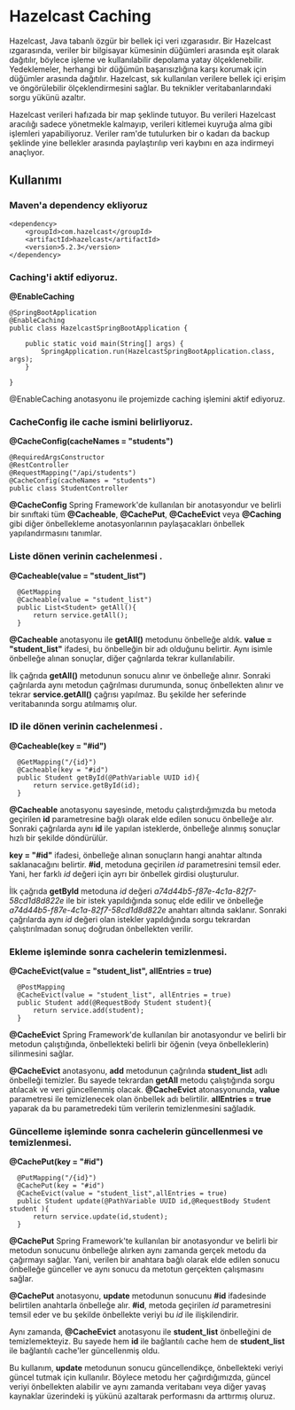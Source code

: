
# Hazelcast Caching

Hazelcast, Java tabanlı özgür bir bellek içi veri ızgarasıdır. Bir Hazelcast ızgarasında, veriler bir bilgisayar kümesinin düğümleri arasında eşit olarak dağıtılır, böylece işleme ve kullanılabilir depolama yatay ölçeklenebilir. Yedeklemeler, herhangi bir düğümün başarısızlığına karşı korumak için düğümler arasında dağıtılır. Hazelcast, sık kullanılan verilere bellek içi erişim ve öngörülebilir ölçeklendirmesini sağlar. Bu teknikler veritabanlarındaki sorgu yükünü azaltır.

Hazelcast verileri hafızada bir map şeklinde tutuyor. Bu verileri Hazelcast aracılığı sadece yönetmekle kalmayıp, verileri kitlemei kuyruğa alma gibi işlemleri yapabiliyoruz. Veriler ram'de tutulurken bir o kadarı da backup şeklinde yine bellekler arasında paylaştırılıp veri kaybını en aza indirmeyi anaçlıyor.


## Kullanımı

### Maven'a dependency ekliyoruz

```http
<dependency>
    <groupId>com.hazelcast</groupId>
    <artifactId>hazelcast</artifactId>
    <version>5.2.3</version>
</dependency>
```

### Caching'i aktif ediyoruz.
**@EnableCaching**
```http
@SpringBootApplication
@EnableCaching
public class HazelcastSpringBootApplication {

    public static void main(String[] args) {
        SpringApplication.run(HazelcastSpringBootApplication.class, args);
    }

}
```
@EnableCaching anotasyonu ile projemizde caching işlemini aktif ediyoruz.

### CacheConfig ile cache ismini belirliyoruz.
**@CacheConfig(cacheNames = "students")**
```http
@RequiredArgsConstructor
@RestController
@RequestMapping("/api/students")
@CacheConfig(cacheNames = "students")
public class StudentController 
```

**@CacheConfig** Spring Framework'de kullanılan bir anotasyondur ve belirli bir sınıftaki tüm **@Cacheable**, **@CachePut**, **@CacheEvict** veya **@Caching** gibi diğer önbellekleme anotasyonlarının paylaşacakları önbellek yapılandırmasını tanımlar.

### Liste dönen verinin cachelenmesi .
**@Cacheable(value = "student_list")**
```http
  @GetMapping
  @Cacheable(value = "student_list")
  public List<Student> getAll(){
      return service.getAll();
  }
```

**@Cacheable** anotasyonu ile **getAll()** metodunu önbelleğe aldık. **value = "student_list"** ifadesi, bu önbelleğin bir adı olduğunu belirtir. Aynı isimle önbelleğe alınan sonuçlar, diğer çağrılarda tekrar kullanılabilir.

İlk çağrıda **getAll()** metodunun sonucu alınır ve önbelleğe alınır. Sonraki çağrılarda aynı metodun çağrılması durumunda, sonuç önbellekten alınır ve tekrar **service.getAll()** çağrısı yapılmaz. Bu şekilde her seferinde veritabanında sorgu atılmamış olur.

### ID ile dönen verinin cachelenmesi .
**@Cacheable(key = "#id")**
```http
  @GetMapping("/{id}")
  @Cacheable(key = "#id")
  public Student getById(@PathVariable UUID id){
      return service.getById(id);
  }
```

**@Cacheable** anotasyonu sayesinde, metodu çalıştırdığımızda bu metoda geçirilen **id** parametresine bağlı olarak elde edilen sonucu önbelleğe alır. Sonraki çağrılarda aynı **id** ile yapılan isteklerde, önbelleğe alınmış sonuçlar hızlı bir şekilde döndürülür.

**key = "#id"** ifadesi, önbelleğe alınan sonuçların hangi anahtar altında saklanacağını belirtir. **#id**, metoduna geçirilen *id* parametresini temsil eder. Yani, her farklı *id* değeri için ayrı bir önbellek girdisi oluşturulur.

İlk çağrıda **getById** metoduna *id* değeri *a74d44b5-f87e-4c1a-82f7-58cd1d8d822e* ile bir istek yapıldığında sonuç elde edilir ve önbelleğe *a74d44b5-f87e-4c1a-82f7-58cd1d8d822e* anahtarı altında saklanır. Sonraki çağrılarda aynı *id* değeri olan istekler yapıldığında sorgu tekrardan çalıştırılmadan sonuç doğrudan önbellekten verilir.

### Ekleme işleminde sonra cachelerin temizlenmesi.
**@CacheEvict(value = "student_list", allEntries = true)**
```http
  @PostMapping
  @CacheEvict(value = "student_list", allEntries = true)
  public Student add(@RequestBody Student student){
      return service.add(student);
  }
```

**@CacheEvict** Spring Framework'de kullanılan bir anotasyondur ve belirli bir metodun çalıştığında, önbellekteki belirli bir öğenin (veya önbelleklerin) silinmesini sağlar.

**@CacheEvict** anotasyonu, **add** metodunun çağrılında **student_list** adlı önbelleği temizler. Bu sayede tekrardan **getAll** metodu çalıştığında sorgu atılacak ve veri güncellenmiş olacak. **@CacheEvict** atonasyonunda, **value** parametresi ile temizlenecek olan önbellek adı belirtilir. **allEntries = true** yaparak da bu parametredeki tüm verilerin temizlenmesini sağladık.

### Güncelleme işleminde sonra cachelerin güncellenmesi ve temizlenmesi.
**@CachePut(key = "#id")**
```http
  @PutMapping("/{id}")
  @CachePut(key = "#id")
  @CacheEvict(value = "student_list",allEntries = true)
  public Student update(@PathVariable UUID id,@RequestBody Student student ){
      return service.update(id,student);
  }
```

**@CachePut** Spring Framework'te kullanılan bir anotasyondur ve belirli bir metodun sonucunu önbelleğe alırken aynı zamanda gerçek metodu da çağırmayı sağlar. Yani, verilen bir anahtara bağlı olarak elde edilen sonucu önbelleğe günceller ve aynı sonucu da metotun gerçekten çalışmasını sağlar.

**@CachePut** anotasyonu, **update** metodunun sonucunu **#id** ifadesinde belirtilen anahtarla önbelleğe alır. **#id**, metoda geçirilen *id* parametresini temsil eder ve bu şekilde önbellekte veriyi bu *id* ile ilişkilendirir.

Aynı zamanda, **@CacheEvict** anotasyonu ile **student_list** önbelleğini de temizlemekteyiz. Bu sayede hem **id** ile bağlantılı cache hem de **student_list** ile bağlantılı cache'ler güncellenmiş oldu.

Bu kullanım, **update** metodunun sonucu güncellendikçe, önbellekteki veriyi güncel tutmak için kullanılır. Böylece metodu her çağırdığımızda, güncel veriyi önbellekten alabilir ve aynı zamanda veritabanı veya diğer yavaş kaynaklar üzerindeki iş yükünü azaltarak performasnı da arttırmış oluruz.